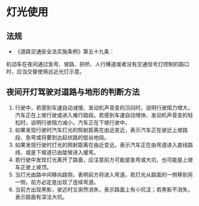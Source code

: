 # 灯光使用

## 法规

* 《道路交通安全法实施条例》第五十九条：

机动车在夜间通过急弯、坡路、拱桥、人行横道或者没有交通信号灯控制的路口时，应当交替使用远近光灯示意。

## 夜间开灯驾驶对道路与地形的判断方法

1. 行驶中，若感到车速自动减慢、发动机声音变的沉闷时，说明行驶阻力增大，汽车正在上坡行驶或进入难行路段。若感到车速自动增快、发动机声音变的轻松时，说明行驶阻力减小，汽车正在下坡行驶中。
2. 如果发现行驶时汽车灯光的照射距离在由远变近，表示汽车正在驶近上坡路段、急弯或将要到达起伏路的低谷地段。
3. 如果发现行驶时灯光的照射距离在由近变远，表示汽车正在由弯道进入直线路线、或是下坡道已由陡坡进入缓弯。
4. 若行驶中发现灯光离开了路面，应注意前方可能是急弯或大坑，也可能是上坡车正驶上坡顶。
5. 当灯光由路中间移向路侧，表明前方将进入弯道。若灯光从路面的一侧移到另一侧，前方必定是出现了连续弯道。
6. 当前方出现黑影，驶近时又突然消失，表示路面上有小坑洼；若黑影不消失，表示路面有深洼大坑。
